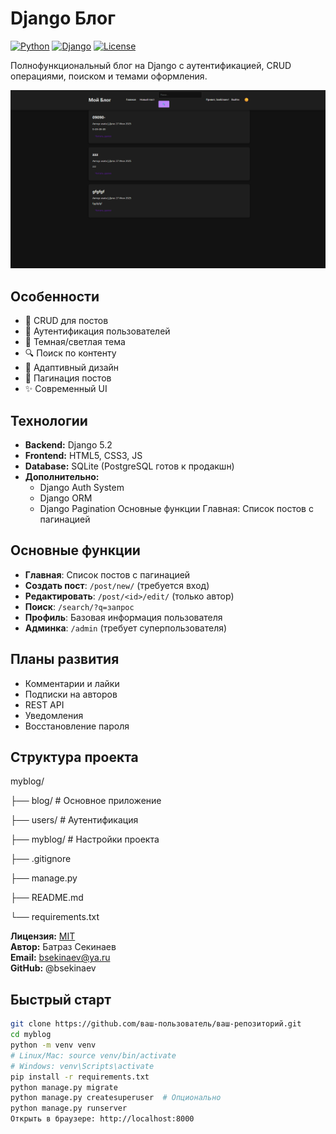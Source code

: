 # Django Блог

[![Python](https://img.shields.io/badge/Python-3.12+-blue.svg)](https://python.org)
[![Django](https://img.shields.io/badge/Django-5.2-brightgreen.svg)](https://djangoproject.com)
[![License](https://img.shields.io/badge/License-MIT-yellow.svg)](https://opensource.org/licenses/MIT)

Полнофункциональный блог на Django с аутентификацией, CRUD операциями, поиском и темами оформления.

![Скриншот блога](https://github.com/bsekinaev/Myblog/blob/main/screeenshot.png)

## Особенности

- 🚀 CRUD для постов
- 🔐 Аутентификация пользователей
- 🌙 Темная/светлая тема
- 🔍 Поиск по контенту
- 📱 Адаптивный дизайн
- 📄 Пагинация постов
- ✨ Современный UI

## Технологии

- **Backend:** Django 5.2
- **Frontend:** HTML5, CSS3, JS
- **Database:** SQLite (PostgreSQL готов к продакшн)
- **Дополнительно:**
    - Django Auth System
    - Django ORM
    - Django Pagination
      Основные функции
      Главная: Список постов с пагинацией

## Основные функции

- **Главная**: Список постов с пагинацией
- **Создать пост**: `/post/new/` (требуется вход)
- **Редактировать**: `/post/<id>/edit/` (только автор)
- **Поиск**: `/search/?q=запрос`
- **Профиль**: Базовая информация пользователя
- **Админка**: `/admin` (требует суперпользователя)

## Планы развития

- Комментарии и лайки
- Подписки на авторов
- REST API
- Уведомления
- Восстановление пароля

## Структура проекта

myblog/

├── blog/ # Основное приложение

├── users/ # Аутентификация

├── myblog/ # Настройки проекта

├── .gitignore

├── manage.py

├── README.md

└── requirements.txt

**Лицензия:** [MIT](LICENSE)  
**Автор:** Батраз Секинаев   
**Email:** bsekinaev@ya.ru  
**GitHub:** @bsekinaev


## Быстрый старт

```bash
git clone https://github.com/ваш-пользователь/ваш-репозиторий.git
cd myblog
python -m venv venv
# Linux/Mac: source venv/bin/activate
# Windows: venv\Scripts\activate
pip install -r requirements.txt
python manage.py migrate
python manage.py createsuperuser  # Опционально
python manage.py runserver
Открыть в браузере: http://localhost:8000


